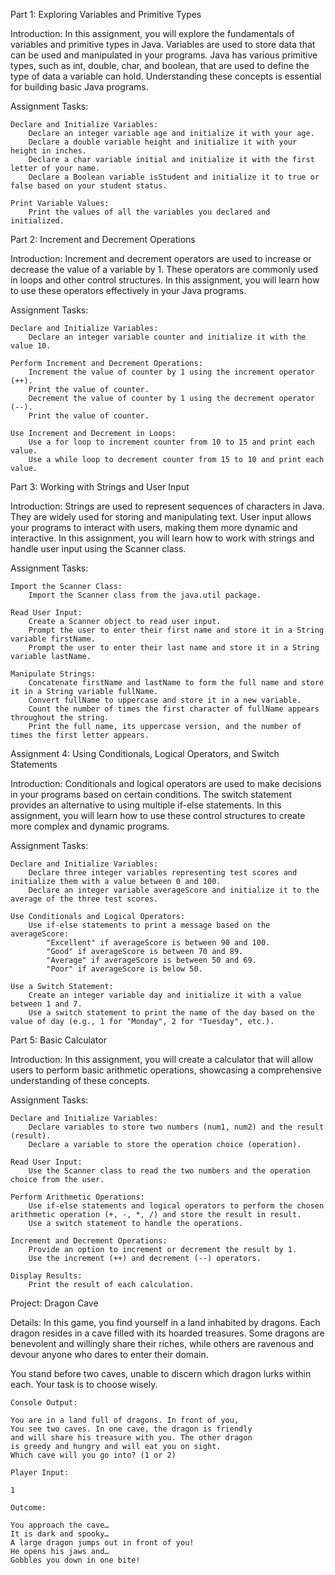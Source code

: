 Part 1: Exploring Variables and Primitive Types

Introduction: In this assignment, you will explore the fundamentals of variables and primitive types in Java. Variables are used to store data that can be used and manipulated in your programs. Java has various primitive types, such as int, double, char, and boolean, that are used to define the type of data a variable can hold. Understanding these concepts is essential for building basic Java programs.

Assignment Tasks:

    Declare and Initialize Variables:
        Declare an integer variable age and initialize it with your age.
        Declare a double variable height and initialize it with your height in inches.
        Declare a char variable initial and initialize it with the first letter of your name.
        Declare a Boolean variable isStudent and initialize it to true or false based on your student status.

    Print Variable Values:
        Print the values of all the variables you declared and initialized.

Part 2: Increment and Decrement Operations

Introduction: Increment and decrement operators are used to increase or decrease the value of a variable by 1. These operators are commonly used in loops and other control structures. In this assignment, you will learn how to use these operators effectively in your Java programs.

Assignment Tasks:

    Declare and Initialize Variables:
        Declare an integer variable counter and initialize it with the value 10.

    Perform Increment and Decrement Operations:
        Increment the value of counter by 1 using the increment operator (++).
        Print the value of counter.
        Decrement the value of counter by 1 using the decrement operator (--).
        Print the value of counter.

    Use Increment and Decrement in Loops:
        Use a for loop to increment counter from 10 to 15 and print each value.
        Use a while loop to decrement counter from 15 to 10 and print each value.

Part 3: Working with Strings and User Input

Introduction: Strings are used to represent sequences of characters in Java. They are widely used for storing and manipulating text. User input allows your programs to interact with users, making them more dynamic and interactive. In this assignment, you will learn how to work with strings and handle user input using the Scanner class.

Assignment Tasks:

    Import the Scanner Class:
        Import the Scanner class from the java.util package.

    Read User Input:
        Create a Scanner object to read user input.
        Prompt the user to enter their first name and store it in a String variable firstName.
        Prompt the user to enter their last name and store it in a String variable lastName.

    Manipulate Strings:
        Concatenate firstName and lastName to form the full name and store it in a String variable fullName.
        Convert fullName to uppercase and store it in a new variable.
        Count the number of times the first character of fullName appears throughout the string.
        Print the full name, its uppercase version, and the number of times the first letter appears.

Assignment 4: Using Conditionals, Logical Operators, and Switch Statements

Introduction: Conditionals and logical operators are used to make decisions in your programs based on certain conditions. The switch statement provides an alternative to using multiple if-else statements. In this assignment, you will learn how to use these control structures to create more complex and dynamic programs.

Assignment Tasks:

    Declare and Initialize Variables:
        Declare three integer variables representing test scores and initialize them with a value between 0 and 100.
        Declare an integer variable averageScore and initialize it to the average of the three test scores.

    Use Conditionals and Logical Operators:
        Use if-else statements to print a message based on the averageScore:
            "Excellent" if averageScore is between 90 and 100.
            "Good" if averageScore is between 70 and 89.
            "Average" if averageScore is between 50 and 69.
            "Poor" if averageScore is below 50.

    Use a Switch Statement:
        Create an integer variable day and initialize it with a value between 1 and 7.
        Use a switch statement to print the name of the day based on the value of day (e.g., 1 for "Monday", 2 for "Tuesday", etc.).

Part 5: Basic Calculator

Introduction: In this assignment, you will create a calculator that will allow users to perform basic arithmetic operations, showcasing a comprehensive understanding of these concepts.

Assignment Tasks:

    Declare and Initialize Variables:
        Declare variables to store two numbers (num1, num2) and the result (result).
        Declare a variable to store the operation choice (operation).

    Read User Input:
        Use the Scanner class to read the two numbers and the operation choice from the user.

    Perform Arithmetic Operations:
        Use if-else statements and logical operators to perform the chosen arithmetic operation (+, -, *, /) and store the result in result.
        Use a switch statement to handle the operations.

    Increment and Decrement Operations:
        Provide an option to increment or decrement the result by 1.
        Use the increment (++) and decrement (--) operators.

    Display Results:
        Print the result of each calculation.

Project: Dragon Cave 

Details: In this game, you find yourself in a land inhabited by dragons. Each dragon resides in a cave filled with its hoarded treasures. Some dragons are benevolent and willingly share their riches, while others are ravenous and devour anyone who dares to enter their domain.

You stand before two caves, unable to discern which dragon lurks within each. Your task is to choose wisely.
    
    Console Output:

    You are in a land full of dragons. In front of you,
    You see two caves. In one cave, the dragon is friendly
    and will share his treasure with you. The other dragon
    is greedy and hungry and will eat you on sight.
    Which cave will you go into? (1 or 2)
    
    Player Input:
    
    1
    
    Outcome:
    
    You approach the cave…
    It is dark and spooky…
    A large dragon jumps out in front of you!
    He opens his jaws and…
    Gobbles you down in one bite!
